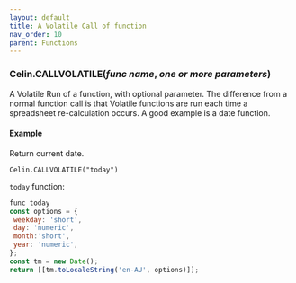 ```yaml
---
layout: default
title: A Volatile Call of function
nav_order: 10
parent: Functions
---
```


### Celin.CALLVOLATILE(_func name_, _one or more parameters_)

A Volatile Run of a function, with optional parameter.
The difference from a normal function call is that Volatile functions are run each time a spreadsheet re-calculation occurs.
A good example is a date function.

#### Example

Return current date.

``` excel
Celin.CALLVOLATILE("today")
```

`today` function:
``` js
func today
const options = {
 weekday: 'short',
 day: 'numeric',
 month:'short',
 year: 'numeric',
};
const tm = new Date();
return [[tm.toLocaleString('en-AU', options)]];
```
